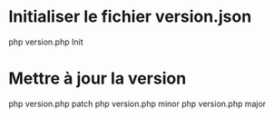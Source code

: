 # Initialiser le fichier version.json
php version.php Init

# Mettre à jour la version
php version.php patch
php version.php minor
php version.php major